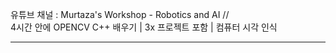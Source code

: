 
유튜브 채널 : Murtaza's Workshop - Robotics and AI  //  
             4시간 안에 OPENCV C++ 배우기 | 3x 프로젝트 포함 | 컴퓨터 시각 인식
           
--------------------------------------------------------------------------------



